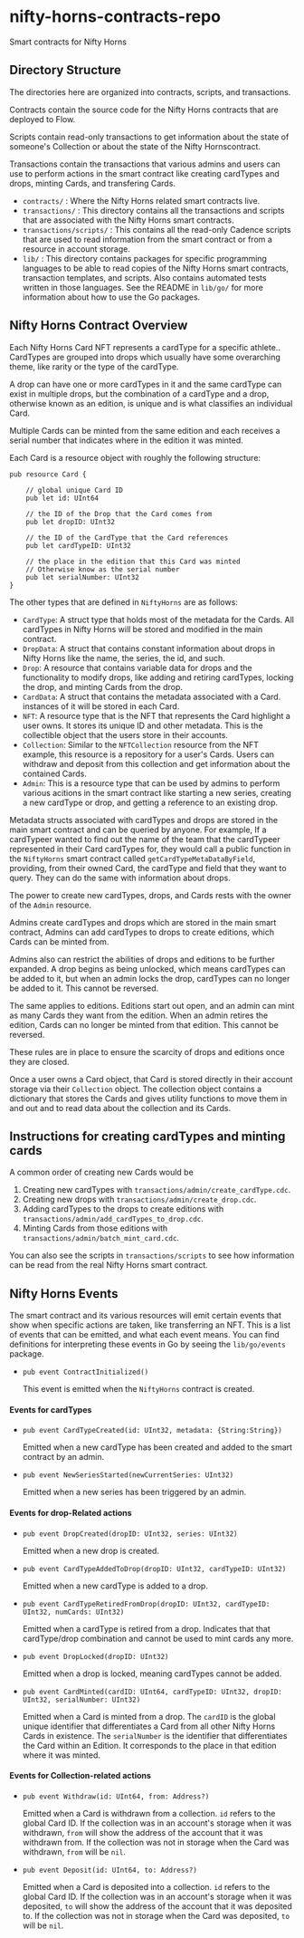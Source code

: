 # nifty-horns-contracts-repo
Smart contracts for Nifty Horns

## Directory Structure

The directories here are organized into contracts, scripts, and transactions.

Contracts contain the source code for the Nifty Horns contracts that are deployed to Flow.

Scripts contain read-only transactions to get information about
the state of someone's Collection or about the state of the Nifty Hornscontract.

Transactions contain the transactions that various admins and users can use
to perform actions in the smart contract like creating cardTypes and drops,
minting Cards, and transfering Cards.

 - `contracts/` : Where the Nifty Horns related smart contracts live.
 - `transactions/` : This directory contains all the transactions and scripts
 that are associated with the Nifty Horns smart contracts.
 - `transactions/scripts/`  : This contains all the read-only Cadence scripts
 that are used to read information from the smart contract
 or from a resource in account storage.
 - `lib/` : This directory contains packages for specific programming languages
 to be able to read copies of the Nifty Horns smart contracts, transaction templates,
 and scripts. Also contains automated tests written in those languages. See the
 README in `lib/go/` for more information about how to use the Go packages.

## Nifty Horns Contract Overview

Each Nifty Horns Card NFT represents a cardType for a specific athlete..
CardTypes are grouped into drops which usually have some overarching theme,
like rarity or the type of the cardType.

A drop can have one or more cardTypes in it and the same cardType can exist in
multiple drops, but the combination of a cardType and a drop,
otherwise known as an edition, is unique and is what classifies an individual Card.

Multiple Cards can be minted from the same edition and each receives a
serial number that indicates where in the edition it was minted.

Each Card is a resource object
with roughly the following structure:

```cadence
pub resource Card {

    // global unique Card ID
    pub let id: UInt64

    // the ID of the Drop that the Card comes from
    pub let dropID: UInt32

    // the ID of the CardType that the Card references
    pub let cardTypeID: UInt32

    // the place in the edition that this Card was minted
    // Otherwise know as the serial number
    pub let serialNumber: UInt32
}
```

The other types that are defined in `NiftyHorns` are as follows:

 - `CardType`: A struct type that holds most of the metadata for the Cards.
    All cardTypes in Nifty Horns will be stored and modified in the main contract.
 - `DropData`: A struct that contains constant information about drops in Nifty Horns
    like the name, the series, the id, and such.
 - `Drop`: A resource that contains variable data for drops
    and the functionality to modify drops,
    like adding and retiring cardTypes, locking the drop, and minting Cards from
    the drop.
 - `CardData`: A struct that contains the metadata associated with a Card.
    instances of it will be stored in each Card.
 - `NFT`: A resource type that is the NFT that represents the Card
    highlight a user owns. It stores its unique ID and other metadata. This
    is the collectible object that the users store in their accounts.
 - `Collection`: Similar to the `NFTCollection` resource from the NFT
    example, this resource is a repository for a user's Cards.  Users can
    withdraw and deposit from this collection and get information about the
    contained Cards.
 - `Admin`: This is a resource type that can be used by admins to perform
    various acitions in the smart contract like starting a new series,
    creating a new cardType or drop, and getting a reference to an existing drop.

Metadata structs associated with cardTypes and drops are stored in the main smart contract
and can be queried by anyone. For example, If a cardTypeer wanted to find out the
name of the team that the cardTypeer represented in their Card cardTypes for, they
would call a public function in the `NiftyHorns` smart contract
called `getCardTypeMetaDataByField`, providing, from their owned Card,
the cardType and field that they want to query.
They can do the same with information about drops.

The power to create new cardTypes, drops, and Cards rests
with the owner of the `Admin` resource.

Admins create cardTypes and drops which are stored in the main smart contract,
Admins can add cardTypes to drops to create editions, which Cards can be minted from.

Admins also can restrict the abilities of drops and editions to be further expanded.
A drop begins as being unlocked, which means cardTypes can be added to it,
but when an admin locks the drop, cardTypes can no longer be added to it.
This cannot be reversed.

The same applies to editions. Editions start out open, and an admin can mint as
many Cards they want from the edition. When an admin retires the edition,
Cards can no longer be minted from that edition. This cannot be reversed.

These rules are in place to ensure the scarcity of drops and editions
once they are closed.

Once a user owns a Card object, that Card is stored directly
in their account storage via their `Collection` object. The collection object
contains a dictionary that stores the Cards and gives utility functions
to move them in and out and to read data about the collection and its Cards.

## Instructions for creating cardTypes and minting cards

A common order of creating new Cards would be

1. Creating new cardTypes with `transactions/admin/create_cardType.cdc`.
2. Creating new drops with `transactions/admin/create_drop.cdc`.
3. Adding cardTypes to the drops to create editions
   with `transactions/admin/add_cardTypes_to_drop.cdc`.
4. Minting Cards from those editions with
   `transactions/admin/batch_mint_card.cdc`.

You can also see the scripts in `transactions/scripts` to see how information
can be read from the real Nifty Horns smart contract.

## Nifty Horns Events

The smart contract and its various resources will emit certain events
that show when specific actions are taken, like transferring an NFT. This
is a list of events that can be emitted, and what each event means.
You can find definitions for interpreting these events in Go by seeing
the `lib/go/events` package.

- `pub event ContractInitialized()`

    This event is emitted when the `NiftyHorns` contract is created.

#### Events for cardTypes
- `pub event CardTypeCreated(id: UInt32, metadata: {String:String})`

    Emitted when a new cardType has been created and added to the smart contract by an admin.

- `pub event NewSeriesStarted(newCurrentSeries: UInt32)`

    Emitted when a new series has been triggered by an admin.

#### Events for drop-Related actions

- `pub event DropCreated(dropID: UInt32, series: UInt32)`

    Emitted when a new drop is created.

- `pub event CardTypeAddedToDrop(dropID: UInt32, cardTypeID: UInt32)`

    Emitted when a new cardType is added to a drop.

- `pub event CardTypeRetiredFromDrop(dropID: UInt32, cardTypeID: UInt32, numCards: UInt32)`

    Emitted when a cardType is retired from a drop. Indicates that
    that cardType/drop combination and cannot be used to mint cards any more.

- `pub event DropLocked(dropID: UInt32)`

    Emitted when a drop is locked, meaning cardTypes cannot be added.

- `pub event CardMinted(cardID: UInt64, cardTypeID: UInt32, dropID: UInt32, serialNumber: UInt32)`

    Emitted when a Card is minted from a drop. The `cardID` is the global unique identifier that differentiates a Card from all other Nifty Horns Cards in existence. The `serialNumber` is the identifier that differentiates the Card within an Edition. It corresponds to the place in that edition where it was minted.

#### Events for Collection-related actions

- `pub event Withdraw(id: UInt64, from: Address?)`

    Emitted when a Card is withdrawn from a collection. `id` refers to the global Card ID. If the collection was in an account's storage when it was withdrawn, `from` will show the address of the account that it was withdrawn from. If the collection was not in storage when the Card was withdrawn, `from` will be `nil`.

- `pub event Deposit(id: UInt64, to: Address?)`

    Emitted when a Card is deposited into a collection. `id` refers to the global Card ID. If the collection was in an account's storage when it was deposited, `to` will show the address of the account that it was deposited to. If the collection was not in storage when the Card was deposited, `to` will be `nil`.
